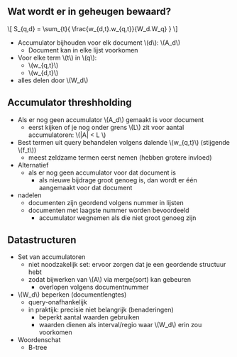 ## Wat wordt er in geheugen bewaard?

\\[ 
    S_{q,d} = \sum_{t}{ \frac{w_{d,t}.w_{q,t}}{W_d.W_q} } 
\\]

* Accumulator bijhouden voor elk document \\(d\\): \\(A_d\\)
    * Document kan in elke lijst voorkomen
* Voor elke term \\(t\\) in \\(q\\):
    * \\(w_{q,t}\\)
    * \\(w_{d,t}\\)
* alles delen door \\(W_d\\)

## Accumulator threshholding

* Als er nog geen accumulator \\(A_d\\) gemaakt is voor document
    * eerst kijken of je nog onder grens \\(L\\) zit voor aantal accumulatoren: \\(|A| < L \\) 
* Best termen uit query behandelen volgens dalende \\(w_{q,t}\\) (stijgende \\(f_t\\))
    * meest zeldzame termen eerst nemen (hebben grotere invloed)
* Alternatief
    * als er nog geen accumulator voor dat document is
        * als nieuwe bijdrage groot genoeg is, dan wordt er één aangemaakt voor dat document
* nadelen
    * documenten zijn geordend volgens nummer in lijsten
    * documenten met laagste nummer worden bevoordeeld
        * accumulator wegnemen als die niet groot genoeg zijn

## Datastructuren

* Set van accumulatoren
    * niet noodzakelijk set: ervoor zorgen dat je een geordende structuur hebt
    * zodat bijwerken van \\(A\\) via merge(sort) kan gebeuren
        * overlopen volgens documentnummer
* \\(W_d\\) beperken (documentlengtes)
    * query-onafhankelijk
    * in praktijk: precisie niet belangrijk (benaderingen)
        * beperkt aantal waarden gebruiken
        * waarden dienen als interval/regio waar \\(W_d\\) erin zou voorkomen
* Woordenschat
    * B-tree
